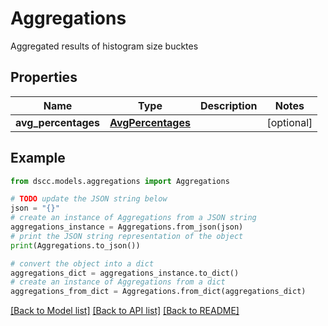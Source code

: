 # Aggregations

Aggregated results of histogram size bucktes

## Properties

Name | Type | Description | Notes
------------ | ------------- | ------------- | -------------
**avg_percentages** | [**AvgPercentages**](AvgPercentages.md) |  | [optional] 

## Example

```python
from dscc.models.aggregations import Aggregations

# TODO update the JSON string below
json = "{}"
# create an instance of Aggregations from a JSON string
aggregations_instance = Aggregations.from_json(json)
# print the JSON string representation of the object
print(Aggregations.to_json())

# convert the object into a dict
aggregations_dict = aggregations_instance.to_dict()
# create an instance of Aggregations from a dict
aggregations_from_dict = Aggregations.from_dict(aggregations_dict)
```
[[Back to Model list]](../README.md#documentation-for-models) [[Back to API list]](../README.md#documentation-for-api-endpoints) [[Back to README]](../README.md)


